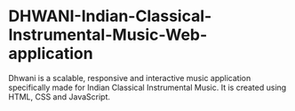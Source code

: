 # DHWANI-Indian-Classical-Instrumental-Music-Web-application
Dhwani is a scalable, responsive and interactive music application specifically made for Indian Classical Instrumental Music. It is created using HTML, CSS and JavaScript. 
